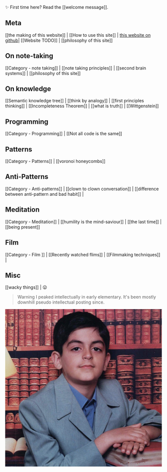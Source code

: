 ✨ First time here? Read the [[welcome message]].


## Meta
[[the making of this website]] | [[How to use this site]] | [this website on github](https://github.com/sinakhalili)| [[Website TODO]] | [[philosophy of this site]] 
## On note-taking
[[Category - note taking]] | [[note taking principles]] | [[second brain systems]] | [[philosophy of this site]]
## On knowledge
[[Semantic knowledge tree]] | [[think by analogy]] | [[first principles thinking]] | [[Incompleteness Theorem]] | [[what is truth]] | [[Wittgenstein]]
## Programming
[[Category - Programming]] | [[Not all code is the same]]
## Patterns
[[Category - Patterns]] | [[voronoi honeycombs]]
## Anti-Patterns
[[Category - Anti-patterns]] | [[clown to clown conversation]] | [[difference between anti-pattern and bad habit]] | 
## Meditation
[[Category - Meditation]] | [[humility is the mind-saviour]] | [[the last time]] | [[being present]]

## Film
[[Category - Film ]] | [[Recently watched flims]] | [[Filmmaking techniques]] | 
## Misc
[[wacky things]] | 😛


> Warning 
> I peaked intellectually in early elementary. It's been mostly downhill pseudo intellectual posting since. 

![Screen Shot 2020-11-14 at 4.00.22 AM.png](./static/img/young_sina.png)